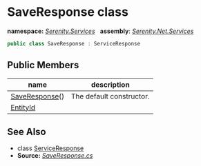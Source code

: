 # SaveResponse class
**namespace:** *[Serenity.Services](../README.md#serenity.services-namespace)*   **assembly**: *[Serenity.Net.Services](../README.md)*

```csharp
public class SaveResponse : ServiceResponse
```

## Public Members

| name | description |
| --- | --- |
| [SaveResponse](SaveResponse/SaveResponse.md)() | The default constructor. |
| [EntityId](SaveResponse/EntityId.md) |  |

## See Also

* class [ServiceResponse](ServiceResponse.md)
* **Source:** *[SaveResponse.cs](https://github.com/serenity-is/Serenity/blob/master/src/Serenity.Net.Services/Models/SaveResponse.cs)*